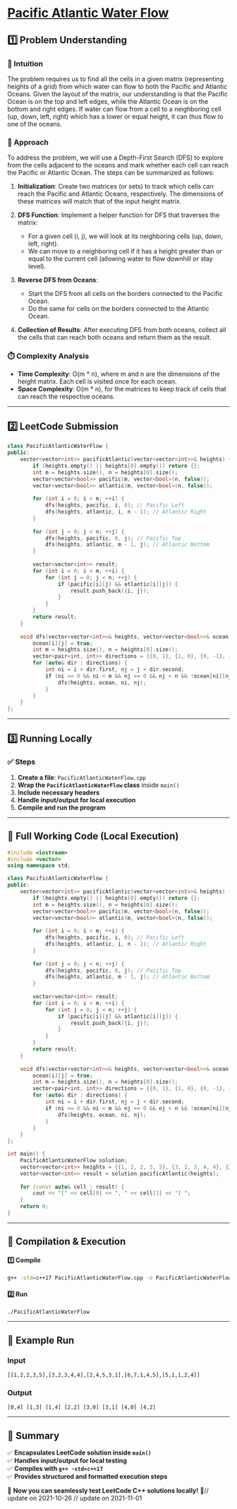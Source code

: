 # **[Pacific Atlantic Water Flow](https://leetcode.com/problems/pacific-atlantic-water-flow/description/)**  

## **1️⃣ Problem Understanding**  
### **📌 Intuition**  
The problem requires us to find all the cells in a given matrix (representing heights of a grid) from which water can flow to both the Pacific and Atlantic Oceans. Given the layout of the matrix, our understanding is that the Pacific Ocean is on the top and left edges, while the Atlantic Ocean is on the bottom and right edges. If water can flow from a cell to a neighboring cell (up, down, left, right) which has a lower or equal height, it can thus flow to one of the oceans.

### **🚀 Approach**  
To address the problem, we will use a Depth-First Search (DFS) to explore from the cells adjacent to the oceans and mark whether each cell can reach the Pacific or Atlantic Ocean. The steps can be summarized as follows:

1. **Initialization**: Create two matrices (or sets) to track which cells can reach the Pacific and Atlantic Oceans, respectively. The dimensions of these matrices will match that of the input height matrix.

2. **DFS Function**: Implement a helper function for DFS that traverses the matrix:
   - For a given cell (i, j), we will look at its neighboring cells (up, down, left, right).
   - We can move to a neighboring cell if it has a height greater than or equal to the current cell (allowing water to flow downhill or stay level).

3. **Reverse DFS from Oceans**: 
   - Start the DFS from all cells on the borders connected to the Pacific Ocean.
   - Do the same for cells on the borders connected to the Atlantic Ocean.

4. **Collection of Results**: After executing DFS from both oceans, collect all the cells that can reach both oceans and return them as the result.

### **⏱️ Complexity Analysis**  
- **Time Complexity**: O(m * n), where m and n are the dimensions of the height matrix. Each cell is visited once for each ocean.
- **Space Complexity**: O(m * n), for the matrices to keep track of cells that can reach the respective oceans.

---  

## **2️⃣ LeetCode Submission**  
```cpp
class PacificAtlanticWaterFlow {
public:
    vector<vector<int>> pacificAtlantic(vector<vector<int>>& heights) {
        if (heights.empty() || heights[0].empty()) return {};
        int m = heights.size(), n = heights[0].size();
        vector<vector<bool>> pacific(m, vector<bool>(n, false));
        vector<vector<bool>> atlantic(m, vector<bool>(n, false));
        
        for (int i = 0; i < m; ++i) {
            dfs(heights, pacific, i, 0); // Pacific Left
            dfs(heights, atlantic, i, n - 1); // Atlantic Right
        }
        
        for (int j = 0; j < n; ++j) {
            dfs(heights, pacific, 0, j); // Pacific Top
            dfs(heights, atlantic, m - 1, j); // Atlantic Bottom
        }
        
        vector<vector<int>> result;
        for (int i = 0; i < m; ++i) {
            for (int j = 0; j < n; ++j) {
                if (pacific[i][j] && atlantic[i][j]) {
                    result.push_back({i, j});
                }
            }
        }
        return result;
    }
    
    void dfs(vector<vector<int>>& heights, vector<vector<bool>>& ocean, int i, int j) {
        ocean[i][j] = true;
        int m = heights.size(), n = heights[0].size();
        vector<pair<int, int>> directions = {{0, 1}, {1, 0}, {0, -1}, {-1, 0}}; // right, down, left, up
        for (auto& dir : directions) {
            int ni = i + dir.first, nj = j + dir.second;
            if (ni >= 0 && ni < m && nj >= 0 && nj < n && !ocean[ni][nj] && heights[ni][nj] >= heights[i][j]) {
                dfs(heights, ocean, ni, nj);
            }
        }
    }
};  
```  

---  

## **3️⃣ Running Locally**  
### **✅ Steps**  
1. **Create a file**: `PacificAtlanticWaterFlow.cpp`  
2. **Wrap the `PacificAtlanticWaterFlow` class** inside `main()`  
3. **Include necessary headers**  
4. **Handle input/output for local execution**  
5. **Compile and run the program**  

---  

## **📝 Full Working Code (Local Execution)**  
```cpp
#include <iostream>
#include <vector>
using namespace std;

class PacificAtlanticWaterFlow {
public:
    vector<vector<int>> pacificAtlantic(vector<vector<int>>& heights) {
        if (heights.empty() || heights[0].empty()) return {};
        int m = heights.size(), n = heights[0].size();
        vector<vector<bool>> pacific(m, vector<bool>(n, false));
        vector<vector<bool>> atlantic(m, vector<bool>(n, false));
        
        for (int i = 0; i < m; ++i) {
            dfs(heights, pacific, i, 0); // Pacific Left
            dfs(heights, atlantic, i, n - 1); // Atlantic Right
        }
        
        for (int j = 0; j < n; ++j) {
            dfs(heights, pacific, 0, j); // Pacific Top
            dfs(heights, atlantic, m - 1, j); // Atlantic Bottom
        }
        
        vector<vector<int>> result;
        for (int i = 0; i < m; ++i) {
            for (int j = 0; j < n; ++j) {
                if (pacific[i][j] && atlantic[i][j]) {
                    result.push_back({i, j});
                }
            }
        }
        return result;
    }
    
    void dfs(vector<vector<int>>& heights, vector<vector<bool>>& ocean, int i, int j) {
        ocean[i][j] = true;
        int m = heights.size(), n = heights[0].size();
        vector<pair<int, int>> directions = {{0, 1}, {1, 0}, {0, -1}, {-1, 0}}; // right, down, left, up
        for (auto& dir : directions) {
            int ni = i + dir.first, nj = j + dir.second;
            if (ni >= 0 && ni < m && nj >= 0 && nj < n && !ocean[ni][nj] && heights[ni][nj] >= heights[i][j]) {
                dfs(heights, ocean, ni, nj);
            }
        }
    }
};

int main() {
    PacificAtlanticWaterFlow solution;
    vector<vector<int>> heights = {{1, 2, 2, 3, 5}, {3, 2, 3, 4, 4}, {2, 4, 5, 3, 1}, {6, 7, 1, 4, 5}, {5, 1, 1, 2, 4}};
    vector<vector<int>> result = solution.pacificAtlantic(heights);
    
    for (const auto& cell : result) {
        cout << "[" << cell[0] << ", " << cell[1] << "] ";
    }
    return 0;
}  
```  

---  

## **🔧 Compilation & Execution**  
#### **1️⃣ Compile**  
```bash
g++ -std=c++17 PacificAtlanticWaterFlow.cpp -o PacificAtlanticWaterFlow
```  

#### **2️⃣ Run**  
```bash
./PacificAtlanticWaterFlow
```  

---  

## **🎯 Example Run**  
### **Input**  
```
[[1,2,2,3,5],[3,2,3,4,4],[2,4,5,3,1],[6,7,1,4,5],[5,1,1,2,4]]
```  
### **Output**  
```
[0,4] [1,3] [1,4] [2,2] [3,0] [3,1] [4,0] [4,2] 
```  

---  

## **📌 Summary**  
✅ **Encapsulates LeetCode solution inside `main()`**  
✅ **Handles input/output for local testing**  
✅ **Compiles with `g++ -std=c++17`**  
✅ **Provides structured and formatted execution steps**  

🚀 **Now you can seamlessly test LeetCode C++ solutions locally!** 🚀// update on 2021-10-26
// update on 2021-11-01
